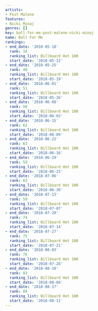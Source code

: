 ```yaml
---
artists:
- Post Malone
features:
- Nicki Minaj
genres: []
key: ball-for-me-post-malone-nicki-minaj
name: Ball For Me
rankings:
- end_date: '2018-05-18'
  rank: 16
  ranking_list: Billboard Hot 100
  start_date: '2018-05-12'
- end_date: '2018-05-25'
  rank: 40
  ranking_list: Billboard Hot 100
  start_date: '2018-05-19'
- end_date: '2018-06-01'
  rank: 51
  ranking_list: Billboard Hot 100
  start_date: '2018-05-26'
- end_date: '2018-06-08'
  rank: 50
  ranking_list: Billboard Hot 100
  start_date: '2018-06-02'
- end_date: '2018-06-15'
  rank: 62
  ranking_list: Billboard Hot 100
  start_date: '2018-06-09'
- end_date: '2018-06-22'
  rank: 63
  ranking_list: Billboard Hot 100
  start_date: '2018-06-16'
- end_date: '2018-06-29'
  rank: 59
  ranking_list: Billboard Hot 100
  start_date: '2018-06-23'
- end_date: '2018-07-06'
  rank: 62
  ranking_list: Billboard Hot 100
  start_date: '2018-06-30'
- end_date: '2018-07-13'
  rank: 59
  ranking_list: Billboard Hot 100
  start_date: '2018-07-07'
- end_date: '2018-07-20'
  rank: 74
  ranking_list: Billboard Hot 100
  start_date: '2018-07-14'
- end_date: '2018-07-27'
  rank: 75
  ranking_list: Billboard Hot 100
  start_date: '2018-07-21'
- end_date: '2018-08-03'
  rank: 76
  ranking_list: Billboard Hot 100
  start_date: '2018-07-28'
- end_date: '2018-08-10'
  rank: 83
  ranking_list: Billboard Hot 100
  start_date: '2018-08-04'
- end_date: '2018-08-17'
  rank: 89
  ranking_list: Billboard Hot 100
  start_date: '2018-08-11'
---
```


